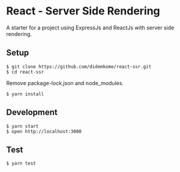 # React - Server Side Rendering

A starter for a project using ExpressJs and ReactJs with server side rendering.

## Setup
```
$ git clone https://github.com/didemkome/react-ssr.git
$ cd react-ssr
```
Remove package-lock.json and node_modules.
```
$ yarn install
```

## Development
```
$ yarn start
$ open http://localhost:3000
```

## Test
```
$ yarn test
```
